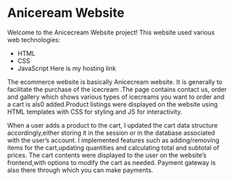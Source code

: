 # Aniceream Website

Welcome to the Anicecream Website project! 
 This website used various web technologies:
 - HTML
 - CSS
- JavaScript
Here is my hosting link 

The ecommerce website is basically Anicecream website. It is generally to facilitate the purchase of the icecream .The page contains contact us, order and gallery which shows various types of icecreams you want to order and a cart is als0 added.Product listings were displayed on the website using HTML templates with CSS for styling and JS for interactivity.

When  a user adds a product to the cart, I updated the cart data structure accordingly,either storing it in the session or in the database associated with the user’s account. I implemented features such as adding/removing items for the cart,updating quantities and calculating total and subtotal of prices. The cart contents were displayed to the user on the website’s frontend,with options to modify the cart as needed. Payment gateway is also there through which you can make payments.


